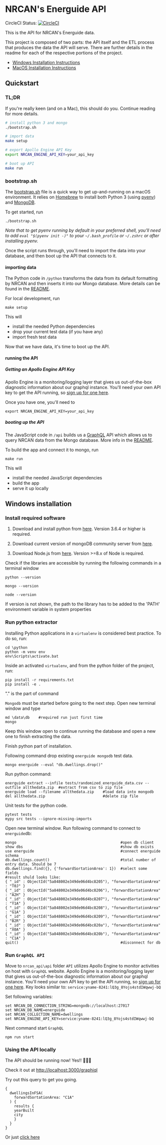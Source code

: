 # NRCAN's Energuide API

CircleCI Status: [![CircleCI](https://circleci.com/gh/cds-snc/nrcan_api.svg?style=svg)](https://circleci.com/gh/cds-snc/nrcan_api)

This is the API for NRCAN's Energuide data.

This project is composed of two parts: the API itself and the ETL process that produces the data the API will serve.
There are further details in the readme for each of the respective portions of the project.

- [Windows Installation Instructions](#windows-installation)
- [MacOS Installation Instructions](#tldr)

## Quickstart

### TL;DR

If you're really keen (and on a Mac), this should do you. Continue reading for more details.

```sh
# install python 3 and mongo
./bootstrap.sh

# import data
make setup

# export Apollo Engine API Key
export NRCAN_ENGINE_API_KEY=your_api_key

# boot up API
make run
```

### bootstrap.sh

The [bootstrap.sh]() file is a quick way to get up-and-running on a macOS environment. It relies on [Homebrew](https://brew.sh/) to install both Python 3 (using [pyenv](https://github.com/pyenv/pyenv#homebrew-on-mac-os-x)) and [MongoDB](https://docs.mongodb.com/manual/tutorial/install-mongodb-on-os-x/#install-mongodb-community-edition-with-homebrew).

To get started, run

```
./bootstrap.sh
```

*Note that to get pyenv running by default in your preferred shell, you'll need to add `eval "$(pyenv init -)"` to your `~/.bash_profile` or `~/.zshrc` or after installing pyenv.*

Once the script runs through, you'll need to import the data into your database, and then boot up the API that connects to it.

#### importing data

The Python code in `/python` transforms the data from its default formatting by NRCAN and then inserts it into our Mongo database. More details can be found in the [README](https://github.com/cds-snc/nrcan_api/blob/master/python/README.md).

For local development, run
```
make setup
```
This will
- install the needed Python dependencies
- drop your current test data (if you have any)
- import fresh test data

Now that we have data, it's time to boot up the API.

#### running the API

##### Getting an Apollo Engine API Key

Apollo Engine is a monitoring/logging layer that gives us out-of-the-box diagnostic information about our graphql instance. You'll need your own API key to get the API running, so [sign up for one here](https://engine.apollographql.com/login).

Once you have one, you'll need to
```
export NRCAN_ENGINE_API_KEY=your_api_key
```


##### booting up the API

The JavaScript code in `/api` builds us a [GraphQL](http://graphql.org/learn/) API which allows us to query NRCAN data from the Mongo database. More info in the [README](https://github.com/cds-snc/nrcan_api/blob/master/api/README.md).

To build the app and connect it to mongo, run
```
make run
```

This will
- install the needed JavaScript dependencies
- build the app
- serve it up locally

## Windows installation

### Install required software

1. Download and install python from [here](https://www.python.org/downloads/release/python-364/).
Version 3.6.4 or higher is required.

2. Download current version of mongoDB community server from [here](https://www.mongodb.com/download-center#community).

3. Download Node.js from [here](https://nodejs.org/en/download/). Version >=8.x of Node is required.

Check if the libraries are accessible by running the following commands in a terminal window
```
python --version

mongo --version

node --version
```
If version is not shown, the path to the library has to be added to the 'PATH' environment variable in system properties

### Run python extractor

Installing Python applications in a `virtualenv` is considered best practice. To do so, run:
```
cd \python
python -m venv env
env\Scripts\activate.bat
```
Inside an activated `virtualenv`, and from the python folder of the project, run:

```
pip install -r requirements.txt
pip install -e .
```
"." is the part of command

`Mongodb` must be started before going to the next step. Open new terminal window and type
```
md \data\db    #required run just first time
mongo
```
Keep this window open to continue running the database and open a new one to finish extracting the data.

Finish python part of installation.

Following command drop existing `energuide mongodb` test data.
```
mongo energuide --eval "db.dwellings.drop()"
```

Run python command:
```
energuide extract --infile tests/randomized_energuide_data.csv --outfile allthedata.zip  #extract from csv to zip file
energuide load --filename allthedata.zip	#load data into mongodb
del allthedata.zip							#delete zip file
```
Unit tests for the python code.
```
pytest tests
mypy src tests --ignore-missing-imports
```
Open new terminal window. Run following command to connect to `energuide`db:
```
mongo												#open db client
show dbs											#show db exists
use energuide										#connect energuide schema
db.dwellings.count()								#total number of entry data. Should be 7
db.dwellings.find({}, {'forwardSortationArea': 1})	#select some fields
#result shuld looks like:
{ "_id" : ObjectId("5a848002e349de06d4bc8205"), "forwardSortationArea" : "T0J" }
{ "_id" : ObjectId("5a848002e349de06d4bc8206"), "forwardSortationArea" : "A2H" }
{ "_id" : ObjectId("5a848002e349de06d4bc8207"), "forwardSortationArea" : "Y1A" }
{ "_id" : ObjectId("5a848002e349de06d4bc8208"), "forwardSortationArea" : "G1A" }
{ "_id" : ObjectId("5a848002e349de06d4bc8209"), "forwardSortationArea" : "B2R" }
{ "_id" : ObjectId("5a848002e349de06d4bc820a"), "forwardSortationArea" : "X0A" }
{ "_id" : ObjectId("5a848002e349de06d4bc820b"), "forwardSortationArea" : "C1A" }
quit()												#disconnect for db
```

### Run `GraphQL API`  

Move to `nrcan_api\api` folder
`API` utilizes Apollo Engine to monitor activities on host with `GraphQL` website.
Apollo Engine is a monitoring/logging layer that gives us out-of-the-box diagnostic information about our graphql instance. You'll need your own API key to get the API running, so [sign up for one here](https://engine.apollographql.com/login).
Key looks similar to: `service:yname-8241:lQ3g_8Yojs4stdIWqwwj-bQ`

Set following variables:
```
set NRCAN_DB_CONNECTION_STRING=mongodb://localhost:27017
set NRCAN_DB_NAME=energuide
set NRCAN_COLLECTION_NAME=dwellings
set NRCAN_ENGINE_API_KEY=service:yname-8241:lQ3g_8Yojs4stdIWqwwj-bQ
```

Next command start `GraphQL`
```
npm run start
```

### Using the API locally

The API should be running now! Yes!! 🎉🎉🎉

Check it out at [http://localhost:3000/graphiql](http://localhost:3000/graphiql)

Try out this query to get you going.

```
{
  dwellingsInFSA(
    forwardSortationArea: "C1A"
  ) {
    results {
    yearBuilt
    city
    }
  }
}
```

<super>Or just [click here](http://localhost:3000/graphiql?query=%7B%0A%20%20dwellingsInFSA(%0A%20%20%20%20forwardSortationArea%3A%20%22C1A%22%0A%20%20)%20%7B%0A%20%20%20%20results%20%7B%0A%20%20%20%20yearBuilt%0A%20%20%20%20city%0A%20%20%20%20%7D%0A%20%20%7D%0A%7D)</super>
